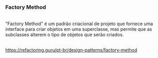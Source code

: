 ### Factory Method
<br />
"Factory Method" é um padrão criacional de projeto que fornece uma interface para criar objetos em uma superclasse, mas permite que as subclasses alterem o tipo de objetos que serão criados.
<br /><br />

https://refactoring.guru/pt-br/design-patterns/factory-method
